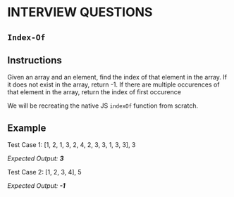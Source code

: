 # INTERVIEW QUESTIONS

## `Index-Of`

## Instructions
Given an array and an element, find the index of that element in the array. If it does not exist in the array, return -1. If there are multiple occurences of that element in the array, return the index of first occurence

We will be recreating the native JS `indexOf` function from scratch.

## Example
Test Case 1: [1, 2, 1, 3, 2, 4, 2, 3, 3, 1, 3, 3], 3  

*Expected Output: **3***

Test Case 2: [1, 2, 3, 4], 5  

*Expected Output: **-1***
